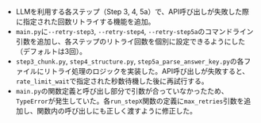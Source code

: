 - LLMを利用する各ステップ（Step 3, 4, 5a）で、API呼び出しが失敗した際に指定された回数リトライする機能を追加。
- `main.py`に`--retry-step3`, `--retry-step4`, `--retry-step5a`のコマンドライン引数を追加し、各ステップのリトライ回数を個別に設定できるようにした（デフォルトは3回）。
- `step3_chunk.py`, `step4_structure.py`, `step5a_parse_answer_key.py`の各ファイルにリトライ処理のロジックを実装した。API呼び出しが失敗すると、`rate_limit_wait`で指定された秒数待機した後に再試行する。
- `main.py`の関数定義と呼び出し部分で引数が合っていなかったため、`TypeError`が発生していた。各`run_stepX`関数の定義に`max_retries`引数を追加し、関数内の呼び出しにも正しく渡すように修正した。